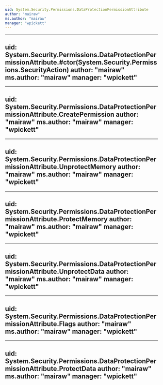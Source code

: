 ```yaml
---
uid: System.Security.Permissions.DataProtectionPermissionAttribute
author: "mairaw"
ms.author: "mairaw"
manager: "wpickett"
---
```


---
uid: System.Security.Permissions.DataProtectionPermissionAttribute.#ctor(System.Security.Permissions.SecurityAction)
author: "mairaw"
ms.author: "mairaw"
manager: "wpickett"
---

---
uid: System.Security.Permissions.DataProtectionPermissionAttribute.CreatePermission
author: "mairaw"
ms.author: "mairaw"
manager: "wpickett"
---

---
uid: System.Security.Permissions.DataProtectionPermissionAttribute.UnprotectMemory
author: "mairaw"
ms.author: "mairaw"
manager: "wpickett"
---

---
uid: System.Security.Permissions.DataProtectionPermissionAttribute.ProtectMemory
author: "mairaw"
ms.author: "mairaw"
manager: "wpickett"
---

---
uid: System.Security.Permissions.DataProtectionPermissionAttribute.UnprotectData
author: "mairaw"
ms.author: "mairaw"
manager: "wpickett"
---

---
uid: System.Security.Permissions.DataProtectionPermissionAttribute.Flags
author: "mairaw"
ms.author: "mairaw"
manager: "wpickett"
---

---
uid: System.Security.Permissions.DataProtectionPermissionAttribute.ProtectData
author: "mairaw"
ms.author: "mairaw"
manager: "wpickett"
---
